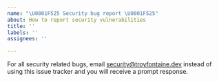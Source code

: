 ```yaml
---
name: "\U0001F525 Security bug report \U0001F525"
about: How to report security vulnerabilities
title: ''
labels: ''
assignees: ''

---
```


For all security related bugs, email security@troyfontaine.dev instead of using this issue tracker and you will receive a prompt response.
